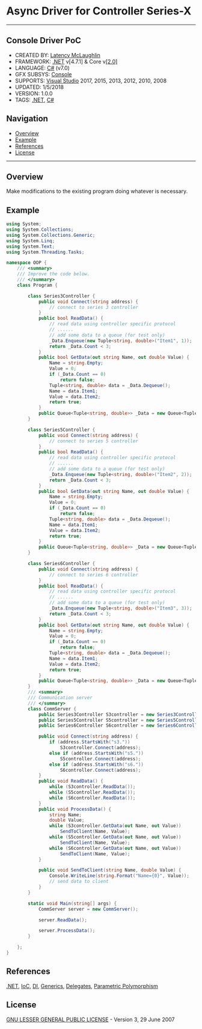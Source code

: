 # Async Driver for Controller Series-X

---

## Console Driver PoC

* CREATED BY:   [Latency McLaughlin]
* FRAMEWORK:    [.NET] v[4.7.1] & Core v[[2.0]](https://www.microsoft.com/net/download/windows)
* LANGUAGE:     [C#] (v7.0)
* GFX SUBSYS:   [Console]
* SUPPORTS:     [Visual Studio] 2017, 2015, 2013, 2012, 2010, 2008
* UPDATED:      1/5/2018
* VERSION:      1.0.0
* TAGS:         [.NET], [C#]


## Navigation
* <a href="#overview">Overview</a>
* <a href="#example">Example</a>
* <a href="#references">References</a>
* <a href="#license">License</a>

<hr>

<h2><a name="overview">Overview</a></h2>

Make modifications to the existing program doing whatever is necessary.

<h2><a name="example">Example</a></h2>

```csharp
using System;
using System.Collections;
using System.Collections.Generic;
using System.Linq;
using System.Text;
using System.Threading.Tasks;

namespace OOP {
	/// <summary>
	/// Improve the code below. 
	/// </summary>
	class Program {

		class Series3Controller {
			public void Connect(string address) {
				// connect to series 3 controller
			}
			public bool ReadData() {
				// read data using controller specific protocol
				// ......
				// add some data to a queue (for test only)
				_Data.Enqueue(new Tuple<string, double>("Item1", 1));
				return _Data.Count < 3;
			}
			public bool GetData(out string Name, out double Value) {
				Name = string.Empty;
				Value = 0;
				if (_Data.Count == 0)
					return false;
				Tuple<string, double> data = _Data.Dequeue();
				Name = data.Item1;
				Value = data.Item2;
				return true;
			}
			public Queue<Tuple<string, double>> _Data = new Queue<Tuple<string, double>>();
		}

		class Series5Controller {
			public void Connect(string address) {
				// connect to series 5 controller
			}
			public bool ReadData() {
				// read data using controller specific protocol
				// ......
				// add some data to a queue (for test only)
				_Data.Enqueue(new Tuple<string, double>("Item2", 2));
				return _Data.Count < 3;
			}
			public bool GetData(out string Name, out double Value) {
				Name = string.Empty;
				Value = 0;
				if (_Data.Count == 0)
					return false;
				Tuple<string, double> data = _Data.Dequeue();
				Name = data.Item1;
				Value = data.Item2;
				return true;
			}
			public Queue<Tuple<string, double>> _Data = new Queue<Tuple<string, double>>();
		}

		class Series6Controller {
			public void Connect(string address) {
				// connect to series 6 controller
			}
			public bool ReadData() {
				// read data using controller specific protocol
				// ......
				// add some data to a queue (for test only)
				_Data.Enqueue(new Tuple<string, double>("Item3", 3));
				return _Data.Count < 3;
			}
			public bool GetData(out string Name, out double Value) {
				Name = string.Empty;
				Value = 0;
				if (_Data.Count == 0)
					return false;
				Tuple<string, double> data = _Data.Dequeue();
				Name = data.Item1;
				Value = data.Item2;
				return true;
			}
			public Queue<Tuple<string, double>> _Data = new Queue<Tuple<string, double>>();
		}
		/// <summary>
		/// Communication server
		/// </summary>
		class CommServer {
			public Series3Controller S3controller = new Series3Controller();
			public Series5Controller S5controller = new Series5Controller();
			public Series6Controller S6controller = new Series6Controller();

			public void Connect(string address) {
				if (address.StartsWith("s3."))
					S3controller.Connect(address);
				else if (address.StartsWith("s5."))
					S5controller.Connect(address);
				else if (address.StartsWith("s6."))
					S6controller.Connect(address);
			}
			public void ReadData() {
				while (S3controller.ReadData());
				while (S5controller.ReadData());
				while (S6controller.ReadData());
			}
			public void ProcessData() {
				string Name;
				double Value;
				while (S3controller.GetData(out Name, out Value))
					SendToClient(Name, Value);
				while (S5controller.GetData(out Name, out Value))
					SendToClient(Name, Value);
				while (S6controller.GetData(out Name, out Value))
					SendToClient(Name, Value);
			}

			public void SendToClient(string Name, double Value) {
				Console.WriteLine(string.Format("Name={0}", Value));
				// send data to client
			}
		}

		static void Main(string[] args) {
			CommServer server = new CommServer();

			server.ReadData();

			server.ProcessData();
		}

	};
}
```

<h2><a name="references">References</a></h2>

 [.NET], [IoC], [DI], [Generics], [Delegates], [Parametric Polymorphism]

<h2><a name="license">License</a></h2>

[GNU LESSER GENERAL PUBLIC LICENSE] - Version 3, 29 June 2007


[//]: # (These are reference links used in the body of this note and get stripped out when the markdown processor does its job.)

   [GNU LESSER GENERAL PUBLIC LICENSE]: <http://www.gnu.org/licenses/lgpl-3.0.en.html>
   [Comparison]: <https://en.wikipedia.org/wiki/Comparison_of_C_Sharp_and_Java>
   [Console]: <https://www.techopedia.com/definition/25593/console-application-c>
   [TaskEvent.cs]: <https://github.com/Latency/ORM-Monitor/blob/master/DLL/TaskEvent.cs>
   [NuGet]: <https://www.nuget.org/packages/ORM-Monitor/>
   [.NET]: <https://en.wikipedia.org/wiki/.NET_Framework/>
   [WPF]: <https://en.wikipedia.org/wiki/Windows_Presentation_Foundation/>
   [Visual Studio]: <https://en.wikipedia.org/wiki/Microsoft_Visual_Studio/>
   [Latency McLaughlin]: <https://www.linkedin.com/in/Latency/>
   [API]: <https://en.wikipedia.org/wiki/Application_programming_interface>
   [AOP]: <https://en.wikipedia.org/wiki/Aspect-oriented_programming>
   [Parametric Polymorphism]: <https://en.wikipedia.org/wiki/Parametric_polymorphism>
   [ORM-Monitor]: <https://github.com/Latency/ORM-Monitor/>
   [TAP]: <https://msdn.microsoft.com/en-us/library/hh873175(v=vs.110).aspx>
   [AMI]: <https://en.wikipedia.org/wiki/Asynchronous_method_invocation>
   [TPL]: <https://msdn.microsoft.com/en-us/library/dd460717(v=vs.110).aspx>
   [ORM]: <https://en.wikipedia.org/wiki/Object-relational_mapping>
   [C#]: <https://en.wikipedia.org/wiki/C_Sharp_(programming_language)>
   [DLL]: <https://en.wikipedia.org/wiki/Dynamic-link_library>
   [MVC]: <https://en.wikipedia.org/wiki/Model%E2%80%93view%E2%80%93controller>
   [MVA]: <https://en.wikipedia.org/wiki/Model%E2%80%93view%E2%80%93adapter>
   [CMS]: <https://en.wikipedia.org/wiki/Content_management_system>
   [IoC]: <https://msdn.microsoft.com/en-us/library/ff921087.aspx>
   [DI]: <https://en.wikipedia.org/wiki/Dependency_injection>
   [Generics]: <https://en.wikipedia.org/wiki/Generic_programming>
   [Delegates]: <https://msdn.microsoft.com/en-us/library/ms173171.aspx>
   [EventHandlers]: <https://msdn.microsoft.com/en-us/library/2z7x8ys3(v=vs.90).aspx>
   [NUnit]: <https://en.wikipedia.org/wiki/NUnit>
   [lambda expression]: <https://msdn.microsoft.com/en-us/library/bb397687.aspx>